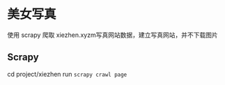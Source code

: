 # 美女写真

使用 scrapy 爬取 xiezhen.xyzm写真网站数据，建立写真网站，并不下载图片


## Scrapy
cd project/xiezhen
run `scrapy crawl page`
